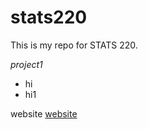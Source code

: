 # stats220

This is my repo for STATS 220.

*project1*

- hi
- hi1

website [website](https://www.youtube.com)
